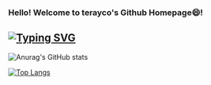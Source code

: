 ### Hello! Welcome to terayco's Github Homepage😄!
## [![Typing SVG](https://readme-typing-svg.demolab.com/?lines=Hello!+I+am+terayco😉;Nice+to+see+u🤗)](https://git.io/typing-svg)
![Anurag's GitHub stats](https://github-readme-stats.vercel.app/api?username=terayco&theme=shades-of-purple&show_icons=true)

[![Top Langs](https://github-readme-stats.vercel.app/api/top-langs/?username=terayco&theme=gruvbox_light&layout=donut)](https://github.com/anuraghazra/github-readme-stats)
<!--
**terayco/terayco** is a ✨ _special_ ✨ repository because its `README.md` (this file) appears on your GitHub profile.

Here are some ideas to get you started:

- 🔭 I’m currently working on ...
- 🌱 I’m currently learning ...
- 👯 I’m looking to collaborate on ...
- 🤔 I’m looking for help with ...
- 💬 Ask me about ...
- 📫 How to reach me: ...
- 😄 Pronouns: ...
- ⚡ Fun fact: ...
-->
